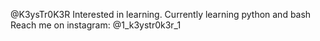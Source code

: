 @K3ysTr0K3R
Interested in learning.
Currently learning python and bash
Reach me on instagram: @1_k3ystr0k3r_1

<!---
K3ysTr0K3R/K3ysTr0K3R is a ✨ special ✨ repository because its `README.md` (this file) appears on your GitHub profile.
You can click the Preview link to take a look at your changes.
--->
